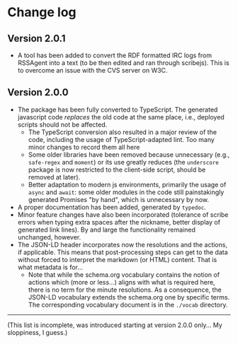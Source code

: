 # Change log

## Version 2.0.1

* A tool has been added to convert the RDF formatted IRC logs from RSSAgent into a text (to be then edited and ran through scribejs). This is to overcome an issue with the CVS server on W3C.

## Version 2.0.0

* The package has been fully converted to TypeScript. The generated javascript code _replaces_ the old code at the same place, i.e., deployed scripts should not be affected.
  * The TypeScript conversion also resulted in a major review of the code, including the usage of TypeScript-adapted lint. Too many minor changes to record them all here
  * Some older libraries have been removed because unnecessary (e.g., `safe-regex` and `moment`) or its use greatly reduces (the `underscore` package is now restricted to the client-side script, should be removed at later).
  * Better adaptation to modern js environments, primarily the usage of `async` and `await`: some older modules in the code still painstakingly generated Promises "by hand", which is unnecessary by now.
* A proper documentation has been added, generated by `typedoc`.
* Minor feature changes have also been incorporated (tolerance of scribe errors when typing extra spaces after the nickname, better display of generated link lines). By and large the functionality remained unchanged, however.
* The JSON-LD header incorporates now the resolutions and the actions, if applicable. This means that post-processing steps can get to the data without forced to interpret the markdown (or HTML) content. That is what metadata is for…
  * Note that while the schema.org vocabulary contains the notion of actions which (more or less…) aligns with what is required here, there is no term for the minute resolutions. As a consequence, the JSON-LD vocabulary extends the schema.org one by specific terms. The corresponding vocabulary document is in the `./vocab` directory.


---

(This list is incomplete, was introduced starting at version 2.0.0 only… My sloppiness, I guess.)
